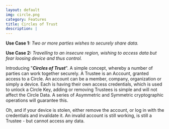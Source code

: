 ```yaml
---
layout: default
img: circle.png
category: Features
title: Circles of Trust
description: |
---
```

<b>Use Case 1:</b> <i>Two or more parties wishes to securely share data.</i>

<b>Use Case 2:</b> <i>Travelling to an insecure region, wishing to access data but fear loosing device and thus control.</i>

Introducing "<b><i>Circles of Trust</i></b>". A simple concept, whereby a number of parties can work together securely. A Trustee is an Account, granted access to a Circle. An account can be a member, company, organization or simply a device. Each is having their own access credentials, which is used to unlock a Circle Key, adding or removing Trustees is simple and will not affect the Circle Data. A series of Asymmetric and Symmetric cryptographic operations will guarantee this.

Oh, and if your device is stolen, either remove the account, or log in with the credentials and invalidate it. An invalid account is still working, is still a Trustee - but cannot access any data.
